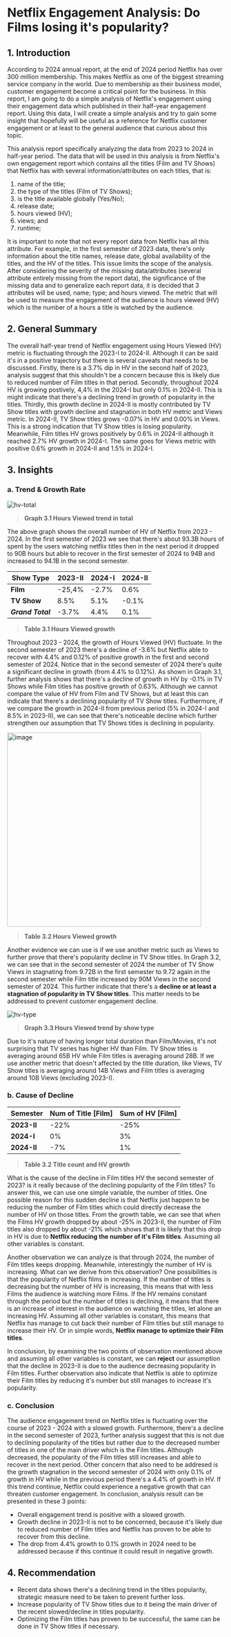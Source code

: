 # Netflix Engagement Analysis: Do Films losing it's popularity?
## 1. Introduction
According to 2024 annual report, at the end of 2024 period Netflix has over 300 million membership. This makes Netflix as one of the biggest streaming service company in the world. Due to membership as their business model, customer engagement become a critical point for the business. In this report, I am going to do a simple analysis of Netflix's engagement using their engagement data which published in their half-year engagement report. Using this data, I will create a simple analysis and try to gain some insight that hopefully will be useful as a reference for Netflix customer engagement or at least to the general audience that curious about this topic.

This analysis report specifically analyzing the data from 2023 to 2024 in half-year period. The data that will be used in this analysis is from Netflix's own engagement report which contains all the titles (Film and TV Shows) that Netflix has with several information/attributes on each titles, that is: 
1. name of the title;
2. the type of the titles (Film of TV Shows); 
3. is the title available globally (Yes/No); 
4. release date;
5. hours viewed (HV);
6. views; and
7. runtime;

It is important to note that not every report data from Netflix has all this attribute. For example, in the first semester of 2023 data, there's only information about the title names, release date, global availability of the titles, and the HV of the titles. This issue limits the scope of the analysis. After considering the severity of the missing data/attributes (several attribute entirely missing from the report data), the significance of the missing data and to generalize each report data, it is decided that 3 attributes will be used, name; type; and hours viewed. The metric that will be used to measure the engagement of the audience is hours viewed (HV) which is the number of a hours a title is watched by the audience. 


## 2. General Summary
The overall half-year trend of Netflix engagement using Hours Viewed (HV) metric is fluctuating through the 2023-I to 2024-II. Although it can be said it's in a positive trajectory but there is several caveats that needs to be discussed. 
Firstly, there is a 3.7% dip in HV in the second half of 2023, analysis suggest that this shouldn't be a concern because this is likely due to reduced number of Film titles in that period. 
Secondly, throughout 2024 HV is growing postively, 4,4% in the 2024-I but only 0.1% in 2024-II. This is might indicate that there's a declining trend in growth of popularity in the titles.
Thirdly, this growth decline in 2024-II is mostly contributed by TV Show titles with growth decline and stagnation in both HV metric and Views metric. In 2024-II, TV Show titles grows -0.07% in HV and 0.00% in Views. This is a strong indication that TV Show titles is losing popularity. Meanwhile, Film titles HV grows positively by 0.6% in 2024-II although it reached 2.7% HV growth in 2024-I. The same goes for Views metric with positive 0.6% growth in 2024-II and 1.5% in 2024-I.

## 3. Insights
### a. Trend & Growth Rate
![hv-total](https://github.com/user-attachments/assets/fe5f696e-dad8-4e84-a395-3a32027e41d8) 
> **Graph 3.1 Hours Viewed trend in total**


The above graph shows the overall number of HV of Netflix from 2023 - 2024. In the first semester of 2023 we see that there's about 93.3B hours of spent by the users watching netflix titles then in the next period it dropped to 90B hours but able to recover in the first semester of 2024 to 94B and increased to 94.1B in the second semester.

| Show Type | **2023-II** | **2024-I** | **2024-II** |
|--|--|--|--|
| **Film** | -25,4%  | -2.7%  | 0.6% |
| **TV Show** | 8.5%  | 5.1%  | -0.1% |
| **_Grand Total_** | -3.7%  | 4.4%  | 0.1% |
> **Table 3.1 Hours Viewed growth**

Throughout 2023 - 2024, the growth of Hours Viewed (HV) fluctuate. In the second semester of 2023 there's a decline of -3.6%  but Netflix able to recover with 4.4% and 0.12% of positive growth in the first and second semester of 2024. Notice that in the second semester of 2024 there's quite a significant decline in growth (from 4.4% to 0.12%). As shown in Graph 3.1, further analysis shows that there's a decline of growth in HV by -0.1% in TV Shows while Film titles has positive growth of 0.63%. Although we cannot compare the value of HV from Film and TV Shows, but at least this can indicate that there's a declining popularity of TV Show titles. Furthermore, if we compare the growth in 2024-II from previous period (5% in 2024-I and 8.5% in 2023-II), we can see that there's noticeable decline which further strengthen our assumption that TV Shows titles is declining in popularity. 

<img width="450" alt="image" src="https://github.com/user-attachments/assets/f7712d64-b39b-4d78-9547-a067a98eb25e" />

> **Table 3.2 Hours Viewed growth**

Another evidence we can use is if we use another metric such as Views to further prove that there's popularity decline in TV Show titles. In Graph 3.2, we can see that in the second semester of 2024 the number of TV Show Views in stagnating from 9.72B in the first semester to 9.72 again in the second semester while Film title increased by 90M Views in the second semester of 2024. This further indicate that there's a **decline or at least a stagnation of popularity in TV Show titles**. This matter needs to be addressed to prevent customer engagement decline.

![hv-type](https://github.com/user-attachments/assets/d6554dc0-aa5a-44c0-adb4-0b9cb85655ad) 
> **Graph 3.3 Hours Viewed trend by show type**

Due to it's nature of having longer total duration than Film/Movies, it's not surprising that TV series has higher HV than Film. TV Show titles is averaging around 65B HV while Film titles is averaging around 28B. If we use another metric that doesn't affected by the title duration, like Views, TV Show titles is averaging around 14B Views and Film titles is averaging around 10B Views (excluding 2023-I).



### b. Cause of Decline
| Semester | Num of Title  [Film] | Sum of HV [Film] |  
|--|--|--|
| **2023-II** | -22%  | -25%  |
| **2024-I** | 0%  | 3%  |
| **2024-II** | -7%  | 1% |
> **Table 3.2 Title count and HV growth**

What is the cause of the decline in Film titles HV the second semester of 2023? is it really because of the declining popularity of the Film titles? To answer this, we can use one simple variable, the number of titles. One possible reason for this sudden decline is that Netflix just happen to be reducing the number of Film titles which could directly decrease the number of HV on those titles. From the growth table, we can see that when the Films HV growth dropped by about -25% in 2023-II, the number of Film titles also dropped by about -21% which shows that it is likely that this drop in HV is due to **Netflix reducing the number of it's Film titles**. Assuming all other variables is constant.

Another observation we can analyze is that through 2024, the number of Film titles keeps dropping. Meanwhile, interestingly the number of HV is increasing. What can we derive from this observation? One possibilities is that the popularity of Netflix films in increasing. If the number of titles is decreasing but the number of HV is increasing, this means that with less Films the audience is watching more Films. If the HV remains constant through the period but the number of titles is declining, it means that there is an increase of interest in the audience on watching the titles, let alone an increasing HV. Assuming all other variables is constant, this means that Netflix has manage to cut back their number of Film titles but still manage to increase their HV. Or in simple words, **Netflix manage to optimize their Film titles**.

In conclusion, by examining the two points of observation mentioned above and assuming all other variables is constant, we can **reject** our assumption that the decline in 2023-II is due to the audience decreasing popularity in Film titles. Further observation also indicate that Netflix is able to optimize their Film titles by reducing it's number but still manages to increase it's popularity.

### c. Conclusion
The audience engagement trend on Netflix titles is fluctuating over the course of 2023 - 2024 with a slowed growth. Furthermore, there's a decline in the second semester of 2023, further analysis suggest that this is not due to declining popularity of the titles but rather due to the decreased number of titles in one of the main driver which is the Film titles. Although decreased, the popularity of the Film titles still increases and able to recover in the next period. Other concern that also need to be addresed is the growth stagnation in the second semester of 2024 with only 0.1% of growth in HV while in the previous period there's a 4.4% of growth in HV. If this trend continue, Netflix could experience a negative growth that can threaten customer engagement. In conclusion, analysis result can be presented in these 3 points:
 - Overall engagement trend is positive with a slowed growth.
 - Growth decline in 2023-II is not to be concerned, because it's likely due to reduced number of Film titles and Netflix has proven to be able to recover from this decline.
 - The drop from 4.4% growth to 0.1% growth in 2024 need to be addressed because if this continue it could result in negative growth.

## 4. Recommendation

 - Recent data shows there's a declining trend in the titles popularity, strategic measure need to be taken to prevent further loss.
 - Increase popularity of TV Show titles due to it being the main driver of the recent slowed/decline in titles popularity.
 - Optimizing the Film titles has proven to be successful, the same can be done in TV Show titles if necessary.


